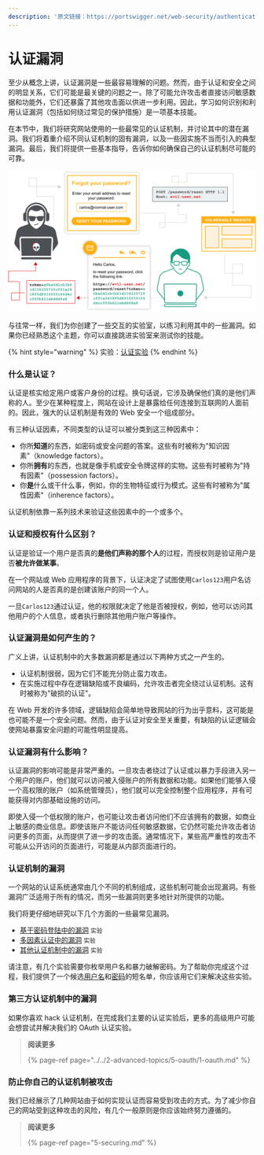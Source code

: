 ```yaml
---
description: '原文链接：https://portswigger.net/web-security/authentication'
---
```


# 认证漏洞

至少从概念上讲，认证漏洞是一些最容易理解的问题。然而，由于认证和安全之间的明显关系，它们可能是最关键的问题之一。除了可能允许攻击者直接访问敏感数据和功能外，它们还暴露了其他攻击面以供进一步利用。因此，学习如何识别和利用认证漏洞（包括如何绕过常见的保护措施）是一项基本技能。

在本节中，我们将研究网站使用的一些最常见的认证机制，并讨论其中的潜在漏洞。我们将着重介绍不同认证机制的固有漏洞，以及一些因实施不当而引入的典型漏洞。最后，我们将提供一些基本指导，告诉你如何确保自己的认证机制尽可能的可靠。

![](../../.gitbook/assets/password-reset-poisoning.svg)

与往常一样，我们为你创建了一些交互的实验室，以练习利用其中的一些漏洞。如果你已经熟悉这个主题，你可以直接跳进实验室来测试你的技能。

{% hint style="warning" %}
实验：[认证实验](https://portswigger.net/web-security/all-labs#authentication)
{% endhint %}

### 什么是认证？

认证是核实给定用户或客户身份的过程。换句话说，它涉及确保他们真的是他们声称的人。至少在某种程度上，网站在设计上是暴露给任何连接到互联网的人面前的。因此，强大的认证机制是有效的 Web 安全一个组成部分。

有三种认证因素，不同类型的认证可以被分类到这三种因素中：

* 你所**知道**的东西，如密码或安全问题的答案。这些有时被称为"知识因素"（knowledge factors）。
* 你所**拥有**的东西，也就是像手机或安全令牌这样的实物。这些有时被称为"持有因素"（possession factors）。
* 你**是**什么或干什么事，例如，你的生物特征或行为模式。这些有时被称为"属性因素"（inherence factors）。

认证机制依靠一系列技术来验证这些因素中的一个或多个。

### 认证和授权有什么区别？

认证是验证一个用户是否真的**是他们声称的那个人**的过程，而授权则是验证用户是否**被允许做某事**。

在一个网站或 Web 应用程序的背景下，认证决定了试图使用`Carlos123`用户名访问网站的人是否真的是创建该账户的同一个人。

一旦`Carlos123`通过认证，他的权限就决定了他是否被授权，例如，他可以访问其他用户的个人信息，或者执行删除其他用户账户等操作。

### 认证漏洞是如何产生的？

广义上讲，认证机制中的大多数漏洞都是通过以下两种方式之一产生的。

* 认证机制很弱，因为它们不能充分防止蛮力攻击。
* 在实施过程中存在逻辑缺陷或不良编码，允许攻击者完全绕过认证机制。这有时被称为"破损的认证"。

在 Web 开发的许多领域，逻辑缺陷会简单地导致网站的行为出乎意料，这可能是也可能不是一个安全问题。然而，由于认证对安全至关重要，有缺陷的认证逻辑会使网站暴露安全问题的可能性明显提高。

### 认证漏洞有什么影响？

认证漏洞的影响可能是非常严重的。一旦攻击者绕过了认证或以暴力手段进入另一个用户的账户，他们就可以访问被入侵账户的所有数据和功能。如果他们能够入侵一个高权限的账户（如系统管理员），他们就可以完全控制整个应用程序，并有可能获得对内部基础设施的访问。

即使入侵一个低权限的账户，也可能让攻击者访问他们不应该拥有的数据，如商业上敏感的商业信息。即使该账户不能访问任何敏感数据，它仍然可能允许攻击者访问更多的页面，从而提供了进一步的攻击面。通常情况下，某些高严重性的攻击不可能从公开访问的页面进行，可能是从内部页面进行的。

### 认证机制的漏洞

一个网站的认证系统通常由几个不同的机制组成，这些机制可能会出现漏洞。有些漏洞广泛适用于所有的情况，而另一些漏洞则更多地针对所提供的功能。

我们将更仔细地研究以下几个方面的一些最常见漏洞。

* [基于密码登陆中的漏洞](https://portswigger.net/web-security/authentication/password-based) `实验`
* [多因素认证中的漏洞](https://portswigger.net/web-security/authentication/multi-factor) `实验`
* [其他认证机制中的漏洞](https://portswigger.net/web-security/authentication/other-mechanisms) `实验`

请注意，有几个实验需要你枚举用户名和暴力破解密码。为了帮助你完成这个过程，我们提供了一个候选[用户名](https://portswigger.net/web-security/authentication/auth-lab-usernames)和[密码](https://portswigger.net/web-security/authentication/auth-lab-passwords)的短名单，你应该用它们来解决这些实验。

### 第三方认证机制中的漏洞

如果你喜欢 hack 认证机制，在完成我们主要的认证实验后，更多的高级用户可能会想尝试并解决我们的 OAuth 认证实验。

> **阅读更多**
>
> {% page-ref page="../../2-advanced-topics/5-oauth/1-oauth.md" %}

### 防止你自己的认证机制被攻击

我们已经展示了几种网站由于如何实现认证而容易受到攻击的方式。为了减少你自己的网站受到这种攻击的风险，有几个一般原则是你应该始终努力遵循的。

> **阅读更多**
>
> {% page-ref page="5-securing.md" %}

